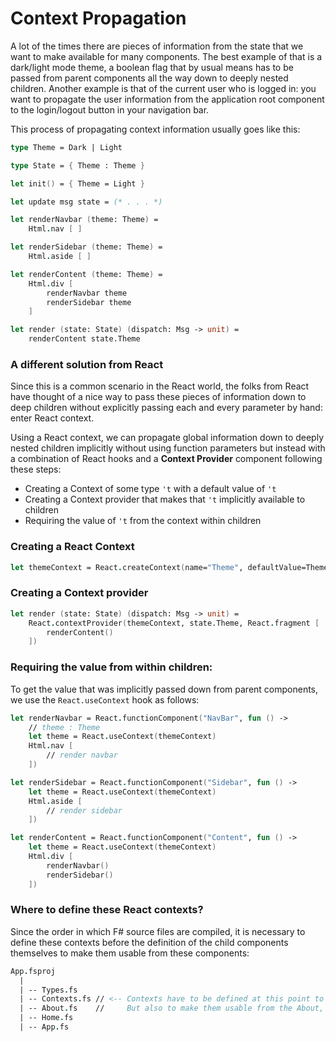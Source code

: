 # Context Propagation

A lot of the times there are pieces of information from the state that we want to make available for many components. The best example of that is a dark/light mode theme, a boolean flag that by usual means has to be passed from parent components all the way down to deeply nested children. Another example is that of the current user who is logged in: you want to propagate the user information from the application root component to the login/logout button in your navigation bar.

This process of propagating context information usually goes like this:
```fsharp
type Theme = Dark | Light

type State = { Theme : Theme }

let init() = { Theme = Light }

let update msg state = (* . . . *)

let renderNavbar (theme: Theme) =
    Html.nav [ ]

let renderSidebar (theme: Theme) =
    Html.aside [ ]

let renderContent (theme: Theme) =
    Html.div [
        renderNavbar theme
        renderSidebar theme
    ]

let render (state: State) (dispatch: Msg -> unit) =
    renderContent state.Theme
```
### A different solution from React

Since this is a common scenario in the React world, the folks from React have thought of a nice way to pass these pieces of information down to deep children without explicitly passing each and every parameter by hand: enter React context.

Using a React context, we can propagate global information down to deeply nested children implicitly without using function parameters but instead with a combination of React hooks and a **Context Provider** component following these steps:
 - Creating a Context of some type `'t` with a default value of `'t`
 - Creating a Context provider that makes that `'t` implicitly available to children
 - Requiring the value of `'t` from the context within children

### Creating a React Context
```fsharp
let themeContext = React.createContext(name="Theme", defaultValue=Theme.Light)
```
### Creating a Context provider
```fsharp
let render (state: State) (dispatch: Msg -> unit) =
    React.contextProvider(themeContext, state.Theme, React.fragment [
        renderContent()
    ])
```
### Requiring the value from within children:
To get the value that was implicitly passed down from parent components, we use the `React.useContext` hook as follows:
```fsharp
let renderNavbar = React.functionComponent("NavBar", fun () ->
    // theme : Theme
    let theme = React.useContext(themeContext)
    Html.nav [
        // render navbar
    ])

let renderSidebar = React.functionComponent("Sidebar", fun () ->
    let theme = React.useContext(themeContext)
    Html.aside [
        // render sidebar
    ])

let renderContent = React.functionComponent("Content", fun () ->
    let theme = React.useContext(themeContext)
    Html.div [
        renderNavbar()
        renderSidebar()
    ])
```
### Where to define these React contexts?

Since the order in which F# source files are compiled, it is necessary to define these contexts before the definition of the child components themselves to make them usable from these components:
```fsharp
App.fsproj
  |
  | -- Types.fs
  | -- Contexts.fs // <-- Contexts have to be defined at this point to access the
  | -- About.fs    //     But also to make them usable from the About, Home or App components
  | -- Home.fs
  | -- App.fs
```